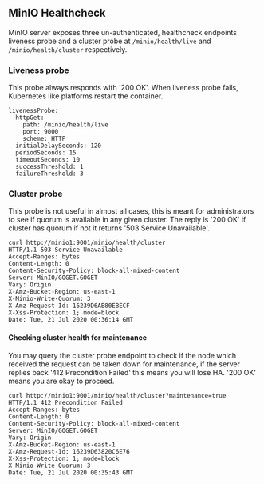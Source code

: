 ## MinIO Healthcheck

MinIO server exposes three un-authenticated, healthcheck endpoints liveness probe and a cluster probe at `/minio/health/live` and `/minio/health/cluster` respectively.

### Liveness probe

This probe always responds with '200 OK'. When liveness probe fails, Kubernetes like platforms restart the container.

```
livenessProbe:
  httpGet:
    path: /minio/health/live
    port: 9000
    scheme: HTTP
  initialDelaySeconds: 120
  periodSeconds: 15
  timeoutSeconds: 10
  successThreshold: 1
  failureThreshold: 3
```

### Cluster probe
This probe is not useful in almost all cases, this is meant for administrators to see if quorum is available in any given cluster. The reply is '200 OK' if cluster has quorum if not it returns '503 Service Unavailable'.

```
curl http://minio1:9001/minio/health/cluster
HTTP/1.1 503 Service Unavailable
Accept-Ranges: bytes
Content-Length: 0
Content-Security-Policy: block-all-mixed-content
Server: MinIO/GOGET.GOGET
Vary: Origin
X-Amz-Bucket-Region: us-east-1
X-Minio-Write-Quorum: 3
X-Amz-Request-Id: 16239D6AB80EBECF
X-Xss-Protection: 1; mode=block
Date: Tue, 21 Jul 2020 00:36:14 GMT
```

#### Checking cluster health for maintenance
You may query the cluster probe endpoint to check if the node which received the request can be taken down for maintenance, if the server replies back '412 Precondition Failed' this means you will lose HA. '200 OK' means you are okay to proceed.

```
curl http://minio1:9001/minio/health/cluster?maintenance=true
HTTP/1.1 412 Precondition Failed
Accept-Ranges: bytes
Content-Length: 0
Content-Security-Policy: block-all-mixed-content
Server: MinIO/GOGET.GOGET
Vary: Origin
X-Amz-Bucket-Region: us-east-1
X-Amz-Request-Id: 16239D63820C6E76
X-Xss-Protection: 1; mode=block
X-Minio-Write-Quorum: 3
Date: Tue, 21 Jul 2020 00:35:43 GMT
```
